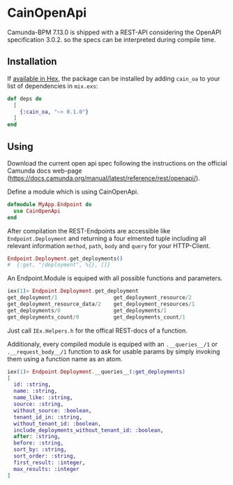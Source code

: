 # CainOpenApi

Camunda-BPM 7.13.0 is shipped with a REST-API considering the OpenAPI specification 3.0.2. so the specs can be interpreted during compile time.  

## Installation

If [available in Hex](https://hex.pm/docs/publish), the package can be installed
by adding `cain_oa` to your list of dependencies in `mix.exs`:

```elixir
def deps do
  [
    {:cain_oa, "~> 0.1.0"}
  ]
end
```

## Using

Download the current open api spec following the instructions on the official Camunda docs web-page (https://docs.camunda.org/manual/latest/reference/rest/openapi/).

Define a module which is using CainOpenApi.

```elixir
defmodule MyApp.Endpoint do
  use CainOpenApi
end
```

After compilation the REST-Endpoints are accessible like `Endpoint.Deployment` and returning a four elmented tuple including all relevant  information `method`, `path`, `body` and `query` for your HTTP-Client.

```elixir
Endpoint.Deployment.get_deployments()
#  {:get, "/deployment", %{}, []}
```

An Endpoint.Module is equiped with all possible functions and parameters.

```elixir
iex(1)> Endpoint.Deployment.get_deployment
get_deployment/1                  get_deployment_resource/2         
get_deployment_resource_data/2    get_deployment_resources/1        
get_deployments/0                 get_deployments/1                 
get_deployments_count/0           get_deployments_count/1   
```

Just call `IEx.Helpers.h` for the offical REST-docs of a function.

Additionaly, every compiled module is equiped with an `.__queries__/1` or
`.__request_body__/1` function to ask for usable params by simply invoking them using a function name as an atom.

```elixir
iex(1)> Endpoint.Deployment.__queries__(:get_deployments)
[
  id: :string,
  name: :string,
  name_like: :string,
  source: :string,
  without_source: :boolean,
  tenant_id_in: :string,
  without_tenant_id: :boolean,
  include_deployments_without_tenant_id: :boolean,
  after: :string,
  before: :string,
  sort_by: :string,
  sort_order: :string,
  first_result: :integer,
  max_results: :integer
]
```
